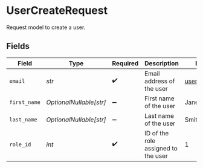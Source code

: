 # UserCreateRequest

Request model to create a user.


## Fields

| Field                               | Type                                | Required                            | Description                         | Example                             |
| ----------------------------------- | ----------------------------------- | ----------------------------------- | ----------------------------------- | ----------------------------------- |
| `email`                             | *str*                               | :heavy_check_mark:                  | Email address of the user           | user@syllable.ai                    |
| `first_name`                        | *OptionalNullable[str]*             | :heavy_minus_sign:                  | First name of the user              | Jane                                |
| `last_name`                         | *OptionalNullable[str]*             | :heavy_minus_sign:                  | Last name of the user               | Smith                               |
| `role_id`                           | *int*                               | :heavy_check_mark:                  | ID of the role assigned to the user | 1                                   |